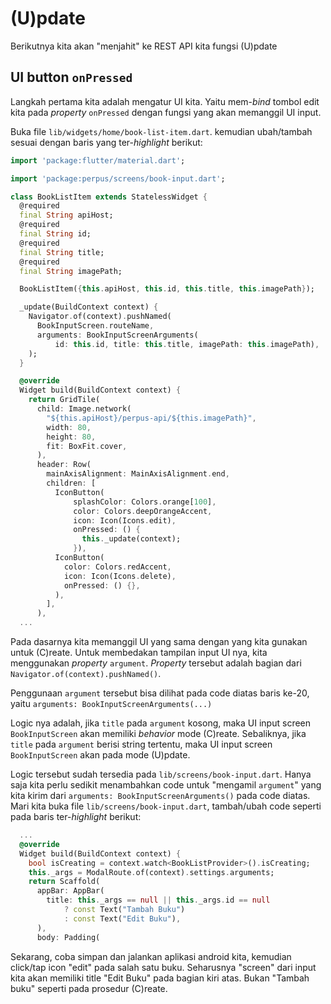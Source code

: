 # (U)pdate

Berikutnya kita akan "menjahit" ke REST API kita fungsi (U)pdate

## UI button `onPressed`

Langkah pertama kita adalah mengatur UI kita. Yaitu mem-*bind* tombol edit kita pada *property* `onPressed` dengan fungsi yang akan memanggil UI input.

Buka file `lib/widgets/home/book-list-item.dart`. kemudian ubah/tambah sesuai dengan baris yang ter-*highlight* berikut:

```dart linenums="1" hl_lines="3 4 17-24 41-43"
import 'package:flutter/material.dart';

import 'package:perpus/screens/book-input.dart';

class BookListItem extends StatelessWidget {
  @required
  final String apiHost;
  @required
  final String id;
  @required
  final String title;
  @required
  final String imagePath;

  BookListItem({this.apiHost, this.id, this.title, this.imagePath});

  _update(BuildContext context) {
    Navigator.of(context).pushNamed(
      BookInputScreen.routeName,
      arguments: BookInputScreenArguments(
          id: this.id, title: this.title, imagePath: this.imagePath),
    );
  }

  @override
  Widget build(BuildContext context) {
    return GridTile(
      child: Image.network(
        "${this.apiHost}/perpus-api/${this.imagePath}",
        width: 80,
        height: 80,
        fit: BoxFit.cover,
      ),
      header: Row(
        mainAxisAlignment: MainAxisAlignment.end,
        children: [
          IconButton(
              splashColor: Colors.orange[100],
              color: Colors.deepOrangeAccent,
              icon: Icon(Icons.edit),
              onPressed: () {
                this._update(context);
              }),
          IconButton(
            color: Colors.redAccent,
            icon: Icon(Icons.delete),
            onPressed: () {},
          ),
        ],
      ),
  ...
```

Pada dasarnya kita memanggil UI yang sama dengan yang kita gunakan untuk (C)reate. Untuk membedakan tampilan input UI nya, kita menggunakan *property* `argument`. *Property* tersebut adalah bagian dari `Navigator.of(context).pushNamed()`.

Penggunaan `argument` tersebut bisa dilihat pada code diatas baris ke-20, yaitu `arguments: BookInputScreenArguments(...)`

Logic nya adalah, jika `title` pada `argument` kosong, maka UI input screen `BookInputScreen` akan memiliki *behavior* mode (C)reate. Sebaliknya, jika `title` pada `argument` berisi string tertentu, maka UI input screen `BookInputScreen` akan pada mode (U)pdate.

Logic tersebut sudah tersedia pada `lib/screens/book-input.dart`. Hanya saja kita perlu sedikit menambahkan code untuk "mengamil `argument`" yang kita kirim dari `arguments: BookInputScreenArguments()` pada code diatas. Mari kita buka file `lib/screens/book-input.dart`, tambah/ubah code seperti pada baris ter-*highlight* berikut:

```dart linenums="85" hl_lines="5"
  ...
  @override
  Widget build(BuildContext context) {
    bool isCreating = context.watch<BookListProvider>().isCreating;
    this._args = ModalRoute.of(context).settings.arguments;
    return Scaffold(
      appBar: AppBar(
        title: this._args == null || this._args.id == null
            ? const Text("Tambah Buku")
            : const Text("Edit Buku"),
      ),
      body: Padding(
```

Sekarang, coba simpan dan jalankan aplikasi android kita, kemudian click/tap icon "edit" pada salah satu buku. Seharusnya "screen" dari input kita akan memiliki title "Edit Buku" pada bagian kiri atas. Bukan "Tambah buku" seperti pada prosedur (C)reate.

